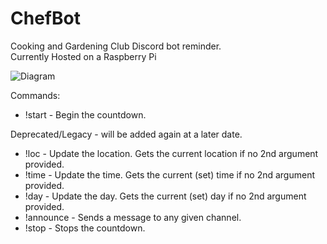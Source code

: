 # ChefBot
Cooking and Gardening Club Discord bot reminder.<br />
Currently Hosted on a Raspberry Pi<br />

![Diagram](https://i.imgur.com/cY8VFT7.png)

Commands:
 - !start - Begin the countdown. 
 
 Deprecated/Legacy - will be added again at a later date.
 - !loc - Update the location. Gets the current location if no 2nd argument provided.
 - !time - Update the time. Gets the current (set) time if no 2nd argument provided.
 - !day - Update the day. Gets the current (set) day if no 2nd argument provided.
 - !announce - Sends a message to any given channel. 
 - !stop - Stops the countdown.
